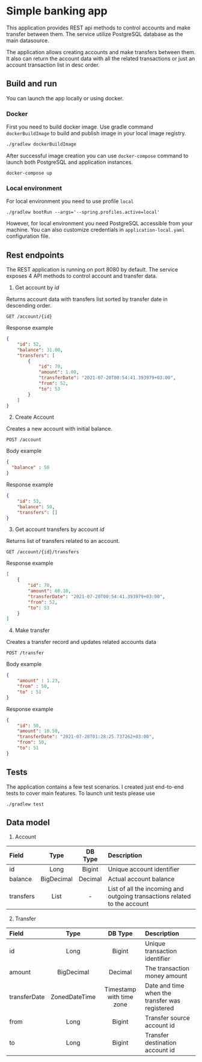 # Simple banking app

This application provides REST api methods to control accounts and make transfer between them.
The service utilize PostgreSQL database as the main datasource.

The application allows creating accounts and make transfers between them. It also can return the account data with 
all the related transactions or just an account transaction list in desc order.

## Build and run

You can launch the app locally or using docker.
### Docker

First you need to build docker image. Use gradle command `dockerBuildImage` to build and publish image in your 
local image registry.
```bash
./gradlew dockerBuildImage 
```
After successful image creation you can use `docker-compose` command to launch
both PostgreSQL and application instances.
```shell
docker-compose up
```

### Local environment
For local environment you need to use profile `local`
```shell
./gradlew bootRun --args='--spring.profiles.active=local'
```
However, for local environment you need PostgreSQL accessible from your machine.
You can also customize credentials in `application-local.yaml` configuration file.

## Rest endpoints

The REST application is running on port 8080 by default. The service exposes 4 API methods to control account 
and transfer data.

1. Get account by *id*

Returns account data with transfers list sorted by transfer date in descending order.
```shell
GET /account/{id}
```
Response example
```json
{
    "id": 52,
    "balance": 31.00,
    "transfers": [
        {
            "id": 70,
            "amount": 1.00,
            "transferDate": "2021-07-20T00:54:41.393979+03:00",
            "from": 52,
            "to": 53
        }
    ]
}
```

2. Create Account

Creates a new account with initial balance.
```shell
POST /account
```
Body example
```json
{
  "balance" : 50
}
```
Response example
```json
{
    "id": 53,
    "balance": 50,
    "transfers": []
}
```

3. Get account transfers by account *id*

Returns list of transfers related to an account.
```shell
GET /account/{id}/transfers
```
Response example
```json
[
    {
        "id": 70,
        "amount": 60.10,
        "transferDate": "2021-07-20T00:54:41.393979+03:00",
        "from": 52,
        "to": 53
    }
]
```

4. Make transfer

Creates a transfer record and updates related accounts data
```shell
POST /transfer
```
Body example
```json
{
    "amount" : 1.23,
    "from" : 50,
    "to" : 51
}
```
Response example
```json
{
    "id": 50,
    "amount": 10.50,
    "transferDate": "2021-07-20T01:28:25.737262+03:00",
    "from": 50,
    "to": 51
}
```

## Tests

The application contains a few test scenarios. I created just end-to-end tests to cover main features.
To launch unit tests please use 
```shell
./gradlew test
```

## Data model

1. Account

| Field         | Type          | DB Type       | Description                   | 
|:--------------|:-------------:|:-------------:|:------------------------------|
| id            | Long          | Bigint        | Unique account identifier     |
| balance       | BigDecimal    | Decimal       | Actual account balance        |
| transfers     | List<Transfer>| -             | List of all the incoming and outgoing transactions related to the account |

2. Transfer

| Field         | Type          | DB Type       | Description                   |
|:--------------|:-------------:|:-------------:|:------------------------------|
| id            | Long          | Bigint        | Unique transaction identifier |
| amount        | BigDecimal    | Decimal       | The transaction money amount  |
| transferDate  | ZonedDateTime | Timestamp with time zone | Date and time when the transfer was registered |
| from          | Long          | Bigint        | Transfer source account id    | 
| to            | Long          | Bigint        | Transfer destination account id |
